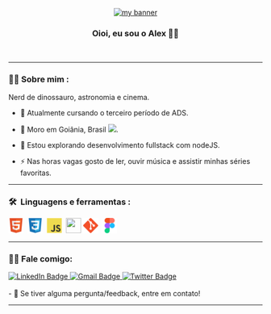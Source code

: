 <p align="center">
  <a href="#" target="_blank" rel="noreferrer"><img src="https://raw.githubusercontent.com/sucena29/sucena29/main/assets/me-basically.png" alt="my banner" width="300px"></a>
</p>
<h3 align="center">
Oioi, eu sou o Alex 👋🏼
</h3>
<p align="center"><img src="https://komarev.com/ghpvc/?username=sucena29&style=flat-square&color=blue" alt=""></p>
<hr>

### :man_technologist: Sobre mim :
Nerd de dinossauro, astronomia e cinema.

- :telescope: Atualmente cursando o terceiro período de ADS.

- :round_pushpin: Moro em Goiânia, Brasil <img style="width: 30px;" src="https://raw.githubusercontent.com/sucena29/sucena29/main/assets/brazil.png">.

- :seedling: Estou explorando desenvolvimento fullstack com nodeJS.

- :zap: Nas horas vagas gosto de ler, ouvir música e assistir minhas séries favoritas.

<hr>

### 🛠 &nbsp;Linguagens e ferramentas :

<img src="https://raw.githubusercontent.com/devicons/devicon/1119b9f84c0290e0f0b38982099a2bd027a48bf1/icons/html5/html5-original.svg" title="HTML5" alt="HTML5" width="30" height="30"/>&nbsp;
<img src="https://raw.githubusercontent.com/devicons/devicon/1119b9f84c0290e0f0b38982099a2bd027a48bf1/icons/css3/css3-original.svg" title="CSS3" alt="CSS3" width="30" height="30"/>&nbsp;
<img src="https://raw.githubusercontent.com/devicons/devicon/1119b9f84c0290e0f0b38982099a2bd027a48bf1/icons/javascript/javascript-original.svg" title="JavaScript" alt="JavaScript" width="30" height="30"/>&nbsp;
<img src="https://cdn.jsdelivr.net/gh/devicons/devicon@latest/icons/tailwindcss/tailwindcss-original.svg" width="30" height="30"/>
<img src="https://raw.githubusercontent.com/devicons/devicon/1119b9f84c0290e0f0b38982099a2bd027a48bf1/icons/git/git-original.svg" title="Git" alt="Git" width="30" height="30"/>&nbsp;
<img src="https://raw.githubusercontent.com/devicons/devicon/1119b9f84c0290e0f0b38982099a2bd027a48bf1/icons/figma/figma-original.svg" title="Figma" alt="Figma" width="30" height="30"/>&nbsp;

<hr>

### 🤝🏼 Fale comigo:

<div id="badges">
  <a href="https://www.linkedin.com/in/alexander-sucena/">
    <img src="https://img.shields.io/badge/LinkedIn-0077B5?style=for-the-badge&logo=linkedin&logoColor=white" alt="LinkedIn Badge"/>
  </a>
  <a href="mailto:alexandersucena@gmail.com">
    <img src="https://img.shields.io/badge/Gmail-D14836?style=for-the-badge&logo=gmail&logoColor=white" alt="Gmail Badge"/>
  </a>
  <a href="https://twitter.com/codingwithlex">
    <img src="https://img.shields.io/badge/Twitter-blue?style=for-the-badge&logo=twitter&logoColor=white" alt="Twitter Badge"/>
  </a>
</div>

</br>
- 💬 Se tiver alguma pergunta/feedback, entre em contato!
<hr>


